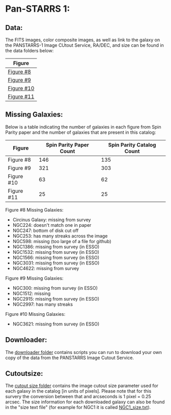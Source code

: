 # Pan-STARRS 1: 
## Data:
The FITS images, color composite images, as well as link to the galaxy on the PANSTARRS-1 Image CUtout Service, RA/DEC, and size can be found in the data folders below:

| Figure     |
|------------|
| [Figure #8](https://github.com/cora-schallock/spin-parity-catalog-data/tree/main/panstarrs/figure8)  | 
| [Figure #9](https://github.com/cora-schallock/spin-parity-catalog-data/tree/main/panstarrs/figure9)  | 
| [Figure #10](https://github.com/cora-schallock/spin-parity-catalog-data/tree/main/panstarrs/figure10) | 
| [Figure #11](https://github.com/cora-schallock/spin-parity-catalog-data/tree/main/panstarrs/figure11) | 

## Missing Galaxies:
Below is a table indicating the number of galaxies in each figure from Spin Parity paper and the number of galaxies that are present in this catalog:

| Figure     | Spin Parity Paper Count | Spin Parity Catalog Count |
|------------|-------|---------------------------|
| Figure #8  | 146   | 135                       |
| Figure #9  | 321   | 303                       |
| Figure #10 | 63    | 62                        |
| Figure #11 | 25    | 25                        |

Figure #8 Missing Galaxies:
- Circinus Galaxy: missing from survey
- NGC224: doesn't match one in paper
- NGC247: bottom of disk cut off
- NGC253: has many streaks across the image
- NGC598: missing (too large of a file for github)
- NGC1386: missing from survey (in ESSO)
- NGC1532: missing from survey (in ESSO)
- NGC1566: missing from survey (in ESSO)
- NGC3031: missing from survey (in ESSO)
- NGC4622: missing from survey

Figure #9 Missing Galaxies:
- NGC300: missing from survey (in ESSO)
- NGC1512: missing
- NGC2915: missing from survey (in ESSO)
- NGC2997: has many streaks
  
Figure #10 Missing Galaxies:
- NGC3621: missing from survey (in ESSO)

## Downloader:
The [downloader folder](https://github.com/cora-schallock/spin-parity-catalog-data/tree/main/panstarrs/downloader-scripts) contains scripts you can run to download your own copy of the data from the PANSTARRS Image Cutout Service.

## Cutoutsize:
The [cutout size folder](https://github.com/cora-schallock/spin-parity-catalog-data/tree/main/panstarrs/cutout_size) contains the image cutout size parameter used for each galaxy in the catalog [in units of pixels]. Please note that for this survery the conversion between that and arcseconds is 1 pixel = 0.25 arcsec. The size information for each downloaded galaxy can also be found in the "size text file" (for example for NGC1 it is called [NGC1_size.txt](https://github.com/cora-schallock/spin-parity-catalog-data/blob/main/panstarrs/figure9/NGC1/NGC1_size.txt)).

